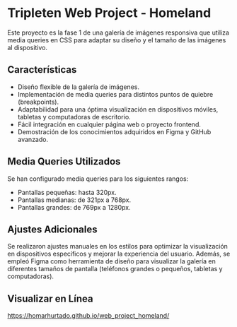 # Tripleten Web Project - Homeland

Este proyecto es la fase 1 de una galería de imágenes responsiva que utiliza media queries en CSS para adaptar su diseño y el tamaño de las imágenes al dispositivo.

## Características

- Diseño flexible de la galería de imágenes.
- Implementación de media queries para distintos puntos de quiebre (breakpoints).
- Adaptabilidad para una óptima visualización en dispositivos móviles, tabletas y computadoras de escritorio.
- Fácil integración en cualquier página web o proyecto frontend.
- Demostración de los conocimientos adquiridos en Figma y GitHub avanzado.

## Media Queries Utilizados

Se han configurado media queries para los siguientes rangos:

- Pantallas pequeñas: hasta 320px.
- Pantallas medianas: de 321px a 768px.
- Pantallas grandes: de 769px a 1280px.

## Ajustes Adicionales

Se realizaron ajustes manuales en los estilos para optimizar la visualización en dispositivos específicos y mejorar la experiencia del usuario. Además, se empleó Figma como herramienta de diseño para visualizar la galería en diferentes tamaños de pantalla (teléfonos grandes o pequeños, tabletas y computadoras).

## Visualizar en Línea
https://homarhurtado.github.io/web_project_homeland/